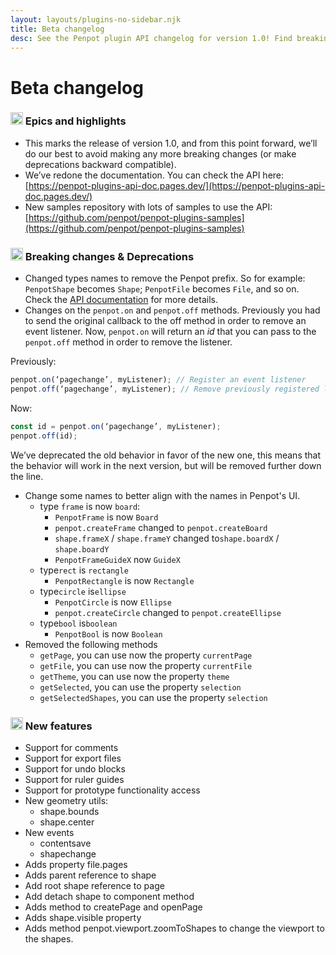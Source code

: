 ```yaml
---
layout: layouts/plugins-no-sidebar.njk
title: Beta changelog
desc: See the Penpot plugin API changelog for version 1.0! Find breaking changes, deprecations, new features, and updated documentation. Try Penpot for free.
---
```


# Beta changelog

### <g-emoji class="g-emoji" alias="boom" fallback-src="https://github.githubassets.com/images/icons/emoji/unicode/1f680.png"><img class="emoji" alt="boom" height="20" width="20" src="https://github.githubassets.com/images/icons/emoji/unicode/1f680.png"></g-emoji> Epics and highlights</code>
- This marks the release of version 1.0, and from this point forward, we’ll do our best to avoid making any more breaking changes (or make deprecations backward compatible).
- We’ve redone the documentation. You can check the API here:
[https://penpot-plugins-api-doc.pages.dev/](https://penpot-plugins-api-doc.pages.dev/)
- New samples repository with lots of samples to use the API:
[https://github.com/penpot/penpot-plugins-samples](https://github.com/penpot/penpot-plugins-samples)

### <g-emoji class="g-emoji" alias="boom" fallback-src="https://github.githubassets.com/images/icons/emoji/unicode/1f4a5.png"><img class="emoji" alt="boom" height="20" width="20" src="https://github.githubassets.com/images/icons/emoji/unicode/1f4a5.png"></g-emoji> Breaking changes & Deprecations

- Changed types names to remove the Penpot prefix. So for example: <code class="language-js">PenpotShape</code> becomes <code class="language-js">Shape</code>; <code class="language-js">PenpotFile</code> becomes <code class="language-js">File</code>, and so on. Check the [API documentation](https://penpot-plugins-api-doc.pages.dev/) for more details.
- Changes on the <code class="language-js">penpot.on</code> and <code class="language-js">penpot.off</code> methods.
Previously you had to send the original callback to the off method in order to remove an event listener. Now, <code class="language-js">penpot.on</code> will return an *id* that you can pass to the <code class="language-js">penpot.off</code> method in order to remove the listener.

Previously:
```js
penpot.on(‘pagechange’, myListener); // Register an event listener
penpot.off(‘pagechange’, myListener); // Remove previously registered listener
```

Now:
```js
const id = penpot.on(‘pagechange’, myListener);
penpot.off(id);
```

We’ve deprecated the old behavior in favor of the new one, this means that the behavior will work in the next version, but will be removed further down the line.

- Change some names to better align with the names in Penpot's UI.
  - type <code class="language-js">frame</code> is now <code class="language-js">board</code>:
    - <code class="language-js">PenpotFrame</code> is now <code class="language-js">Board</code>
    - <code class="language-js">penpot.createFrame</code> changed to <code class="language-js">penpot.createBoard</code>
    - <code class="language-js">shape.frameX</code> / <code class="language-js">shape.frameY</code> changed to<code class="language-js">shape.boardX</code> / <code class="language-js">shape.boardY</code>
    - <code class="language-js">PenpotFrameGuideX</code> now <code class="language-js">GuideX</code>
  - type<code class="language-js">rect</code> is <code class="language-js">rectangle</code>
    - <code class="language-js">PenpotRectangle</code> is now <code class="language-js">Rectangle</code>
  - type<code class="language-js">circle</code> is<code class="language-js">ellipse</code>
    - <code class="language-js">PenpotCircle</code> is now <code class="language-js">Ellipse</code>
    - <code class="language-js">penpot.createCircle</code> changed to <code class="language-js">penpot.createEllipse</code>
  - type<code class="language-js">bool</code> is<code class="language-js">boolean</code>
    - <code class="language-js">PenpotBool</code> is now <code class="language-js">Boolean</code>
- Removed the following methods
  - <code class="language-js">getPage</code>, you can use now the property <code class="language-js">currentPage</code>
  - <code class="language-js">getFile</code>, you can use now the property <code class="language-js">currentFile</code>
  - <code class="language-js">getTheme</code>, you can use now the property <code class="language-js">theme</code>
  - <code class="language-js">getSelected</code>, you can use the property <code class="language-js">selection</code>
  - <code class="language-js">getSelectedShapes</code>, you can use the property <code class="language-js">selection</code>

### <g-emoji class="g-emoji" alias="sparkles" fallback-src="https://github.githubassets.com/images/icons/emoji/unicode/2728.png"><img class="emoji" alt="sparkles" height="20" width="20" src="https://github.githubassets.com/images/icons/emoji/unicode/2728.png"></g-emoji> New features

- Support for comments
- Support for export files
- Support for undo blocks
- Support for ruler guides
- Support for prototype functionality access
- New geometry utils:
  - shape.bounds
  - shape.center
- New events
  - contentsave
  - shapechange
- Adds property file.pages
- Adds parent reference to shape
- Add root shape reference to page
- Add detach shape to component method
- Adds method to createPage and openPage
- Adds shape.visible property
- Adds method penpot.viewport.zoomToShapes to change the viewport to the shapes.
